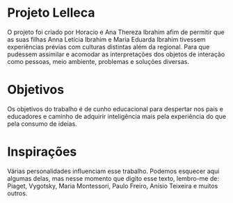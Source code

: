 Projeto Lelleca
===============

O projeto foi criado por Horacio e Ana Thereza Ibrahim afim 
de permitir que as suas filhas Anna Letícia Ibrahim e Maria Eduarda Ibrahim
tivessem experiências prévias com culturas distintas além da regional. Para
que pudessem assimilar e acomodar as interpretações dos objetos de interação
como pessoas, meio ambiente, problemas e soluções diversas.

Objetivos
=========

Os objetivos do trabalho é de cunho educacional para despertar nos pais e 
educadores e caminho de adquirir inteligência mais pela experiência do que
pela consumo de ideias.

Inspirações
===========

Várias personalidades influenciam esse trabalho. Podemos esquecer aqui algumas
delas, mas nesse momento que digito esse texto, lembro-me de: Piaget, Vygotsky,
Maria Montessori, Paulo Freiro, Anísio Teixeira e muitos outros.

